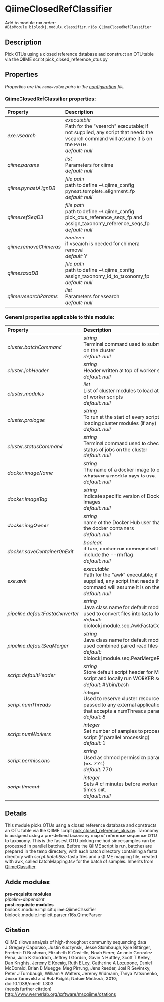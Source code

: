 # QiimeClosedRefClassifier
Add to module run order:                    
`#BioModule biolockj.module.classifier.r16s.QiimeClosedRefClassifier`

## Description 
Pick OTUs using a closed reference database and construct an OTU table via the QIIME script pick_closed_reference_otus.py

## Properties 
*Properties are the `name=value` pairs in the [configuration](../../../Configuration#properties) file.*                   

### QiimeClosedRefClassifier properties: 
| Property| Description |
| :--- | :--- |
| *exe.vsearch* | _executable_ <br>Path for the "vsearch" executable; if not supplied, any script that needs the vsearch command will assume it is on the PATH.<br>*default:*  *null* |
| *qiime.params* | _list_ <br>Parameters for qiime<br>*default:*  *null* |
| *qiime.pynastAlignDB* | _file path_ <br>path to define ~/.qiime_config pynast_template_alignment_fp<br>*default:*  *null* |
| *qiime.refSeqDB* | _file path_ <br>path to define ~/.qiime_config pick_otus_reference_seqs_fp and assign_taxonomy_reference_seqs_fp<br>*default:*  *null* |
| *qiime.removeChimeras* | _boolean_ <br>if vsearch is needed for chimera removal<br>*default:*  Y |
| *qiime.taxaDB* | _file path_ <br>path to define ~/.qiime_config assign_taxonomy_id_to_taxonomy_fp<br>*default:*  *null* |
| *qiime.vsearchParams* | _list_ <br>Parameters for vsearch<br>*default:*  *null* |

### General properties applicable to this module: 
| Property| Description |
| :--- | :--- |
| *cluster.batchCommand* | _string_ <br>Terminal command used to submit jobs on the cluster<br>*default:*  *null* |
| *cluster.jobHeader* | _string_ <br>Header written at top of worker scripts<br>*default:*  *null* |
| *cluster.modules* | _list_ <br>List of cluster modules to load at start of worker scripts<br>*default:*  *null* |
| *cluster.prologue* | _string_ <br>To run at the start of every script after loading cluster modules (if any)<br>*default:*  *null* |
| *cluster.statusCommand* | _string_ <br>Terminal command used to check the status of jobs on the cluster<br>*default:*  *null* |
| *docker.imageName* | _string_ <br>The name of a docker image to override whatever a module says to use.<br>*default:*  *null* |
| *docker.imageTag* | _string_ <br>indicate specific version of Docker images<br>*default:*  *null* |
| *docker.imgOwner* | _string_ <br>name of the Docker Hub user that owns the docker containers<br>*default:*  *null* |
| *docker.saveContainerOnExit* | _boolean_ <br>if ture, docker run command will NOT include the --rm flag<br>*default:*  *null* |
| *exe.awk* | _executable_ <br>Path for the "awk" executable; if not supplied, any script that needs the awk command will assume it is on the PATH.<br>*default:*  *null* |
| *pipeline.defaultFastaConverter* | _string_ <br>Java class name for default module used to convert files into fasta format<br>*default:*  biolockj.module.seq.AwkFastaConverter |
| *pipeline.defaultSeqMerger* | _string_ <br>Java class name for default module used combined paired read files<br>*default:*  biolockj.module.seq.PearMergeReads |
| *script.defaultHeader* | _string_ <br>Store default script header for MAIN script and locally run WORKER scripts.<br>*default:*  #!/bin/bash |
| *script.numThreads* | _integer_ <br>Used to reserve cluster resources and passed to any external application call that accepts a numThreads parameter.<br>*default:*  8 |
| *script.numWorkers* | _integer_ <br>Set number of samples to process per script (if parallel processing)<br>*default:*  1 |
| *script.permissions* | _string_ <br>Used as chmod permission parameter (ex: 774)<br>*default:*  770 |
| *script.timeout* | _integer_ <br>Sets # of minutes before worker scripts times out.<br>*default:*  *null* |

## Details 
This module picks OTUs using a closed reference database and constructs an OTU table via the QIIME script [pick_closed_reference_otus.py](http://qiime.org/scripts/pick_closed_reference_otus.html).  Taxonomy is assigned using a pre-defined taxonomy map of reference sequence OTU to taxonomy.  This is the fastest OTU picking method since samples can be processed in parallel batches.  Before the QIIME script is run, batches are prepared in the temp directory, with each batch directory containing a fasta directory with *script.batchSize* fasta files and a QIIME mapping file, created with awk, called batchMapping.tsv for the batch of samples.   Inherits from [QiimeClassifier](../../../module.implicit.qiime#QiimeClassifier).

## Adds modules 
**pre-requisite modules**                    
*pipeline-dependent*                   
**post-requisite modules**                    
biolockj.module.implicit.qiime.QiimeClassifier                   
biolockj.module.implicit.parser.r16s.QiimeParser                   

## Citation 
QIIME allows analysis of high-throughput community sequencing data                   
J Gregory Caporaso, Justin Kuczynski, Jesse Stombaugh, Kyle Bittinger, Frederic D Bushman, Elizabeth K Costello, Noah Fierer, Antonio Gonzalez Pena, Julia K Goodrich, Jeffrey I Gordon, Gavin A Huttley, Scott T Kelley, Dan Knights, Jeremy E Koenig, Ruth E Ley, Catherine A Lozupone, Daniel McDonald, Brian D Muegge, Meg Pirrung, Jens Reeder, Joel R Sevinsky, Peter J Turnbaugh, William A Walters, Jeremy Widmann, Tanya Yatsunenko, Jesse Zaneveld and Rob Knight; Nature Methods, 2010; doi:10.1038/nmeth.f.303                   
(needs further citation)                   
http://www.wernerlab.org/software/macqiime/citations

